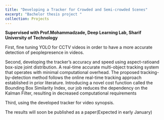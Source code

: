 ```yaml
---
title: "Developing a Tracker for Crowded and Semi-crowded Scenes"
excerpt: "Bachelor thesis project "
collection: Projects
---
```

<b>Supervised with Prof.Mohammadzade, Deep Learning Lab, Sharif University of Technology </b>

First, fine tuning YOLO for CCTV videos in order to have a more accurate detection of peoplepresence in videos.

Second, developing the tracker’s accuracy and speed using aspect-ratioand box-size joint distribution. A real-time accurate multi-object tracking system that operates with minimal computational overhead. The proposed tracking-by-detection method follows the online real-time tracking approach established in prior literature. Introducing a novel cost function called the Bounding Box Similarity Index, our job reduces the dependency on the Kalman Filter, resulting in decreased computational requirements

Third, using the developed tracker for video synopsis.


The results will soon be published as a paper(Expected in early January)
